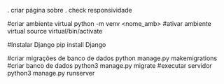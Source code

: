   . criar página sobre
  . check responsividade 


#criar ambiente virtual
  python -m venv <nome_amb>
#ativar ambiente virtual
  source virtual/bin/activate

#Instalar Django
  pip install Django

#criar migrações de banco de dados
  python manage.py makemigrations
#criar banco de dados
  python3 manage.py migrate
#executar servidor
  python3 manage.py runserver